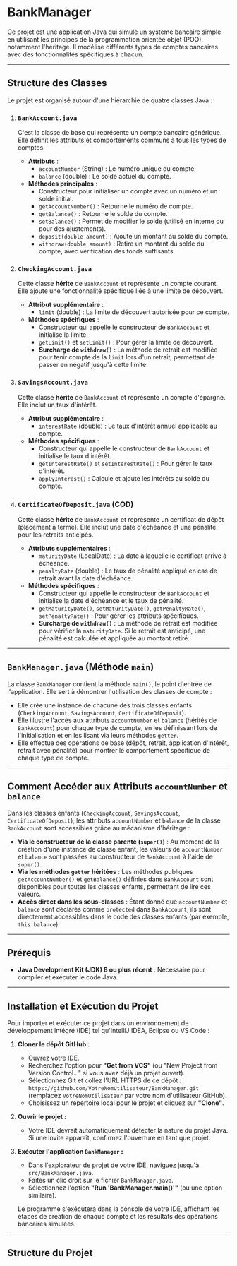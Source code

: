 # BankManager

Ce projet est une application Java qui simule un système bancaire simple en utilisant les principes de la programmation orientée objet (POO), notamment l'héritage. Il modélise différents types de comptes bancaires avec des fonctionnalités spécifiques à chacun.

---

## Structure des Classes

Le projet est organisé autour d'une hiérarchie de quatre classes Java :

1.  ### `BankAccount.java`
    C'est la classe de base qui représente un compte bancaire générique. Elle définit les attributs et comportements communs à tous les types de comptes.

    -   **Attributs** :
        -   `accountNumber` (String) : Le numéro unique du compte.
        -   `balance` (double) : Le solde actuel du compte.
    -   **Méthodes principales** :
        -   Constructeur pour initialiser un compte avec un numéro et un solde initial.
        -   `getAccountNumber()` : Retourne le numéro de compte.
        -   `getBalance()` : Retourne le solde du compte.
        -   `setBalance()` : Permet de modifier le solde (utilisé en interne ou pour des ajustements).
        -   `deposit(double amount)` : Ajoute un montant au solde du compte.
        -   `withdraw(double amount)` : Retire un montant du solde du compte, avec vérification des fonds suffisants.

2.  ### `CheckingAccount.java`
    Cette classe **hérite** de `BankAccount` et représente un compte courant. Elle ajoute une fonctionnalité spécifique liée à une limite de découvert.

    -   **Attribut supplémentaire** :
        -   `limit` (double) : La limite de découvert autorisée pour ce compte.
    -   **Méthodes spécifiques** :
        -   Constructeur qui appelle le constructeur de `BankAccount` et initialise la limite.
        -   `getLimit()` et `setLimit()` : Pour gérer la limite de découvert.
        -   **Surcharge de `withdraw()`** : La méthode de retrait est modifiée pour tenir compte de la `limit` lors d'un retrait, permettant de passer en négatif jusqu'à cette limite.

3.  ### `SavingsAccount.java`
    Cette classe **hérite** de `BankAccount` et représente un compte d'épargne. Elle inclut un taux d'intérêt.

    -   **Attribut supplémentaire** :
        -   `interestRate` (double) : Le taux d'intérêt annuel applicable au compte.
    -   **Méthodes spécifiques** :
        -   Constructeur qui appelle le constructeur de `BankAccount` et initialise le taux d'intérêt.
        -   `getInterestRate()` et `setInterestRate()` : Pour gérer le taux d'intérêt.
        -   `applyInterest()` : Calcule et ajoute les intérêts au solde du compte.

4.  ### `CertificateOfDeposit.java` (COD)
    Cette classe **hérite** de `BankAccount` et représente un certificat de dépôt (placement à terme). Elle inclut une date d'échéance et une pénalité pour les retraits anticipés.

    -   **Attributs supplémentaires** :
        -   `maturityDate` (LocalDate) : La date à laquelle le certificat arrive à échéance.
        -   `penaltyRate` (double) : Le taux de pénalité appliqué en cas de retrait avant la date d'échéance.
    -   **Méthodes spécifiques** :
        -   Constructeur qui appelle le constructeur de `BankAccount` et initialise la date d'échéance et le taux de pénalité.
        -   `getMaturityDate()`, `setMaturityDate()`, `getPenaltyRate()`, `setPenaltyRate()` : Pour gérer les attributs spécifiques.
        -   **Surcharge de `withdraw()`** : La méthode de retrait est modifiée pour vérifier la `maturityDate`. Si le retrait est anticipé, une pénalité est calculée et appliquée au montant retiré.

---

## `BankManager.java` (Méthode `main`)

La classe `BankManager` contient la méthode `main()`, le point d'entrée de l'application. Elle sert à démontrer l'utilisation des classes de compte :

-   Elle crée une instance de chacune des trois classes enfants (`CheckingAccount`, `SavingsAccount`, `CertificateOfDeposit`).
-   Elle illustre l'accès aux attributs `accountNumber` et `balance` (hérités de `BankAccount`) pour chaque type de compte, en les définissant lors de l'initialisation et en les lisant via leurs méthodes `getter`.
-   Elle effectue des opérations de base (dépôt, retrait, application d'intérêt, retrait avec pénalité) pour montrer le comportement spécifique de chaque type de compte.

---

## Comment Accéder aux Attributs `accountNumber` et `balance`

Dans les classes enfants (`CheckingAccount`, `SavingsAccount`, `CertificateOfDeposit`), les attributs `accountNumber` et `balance` de la classe `BankAccount` sont accessibles grâce au mécanisme d'héritage :

-   **Via le constructeur de la classe parente (`super()`)** : Au moment de la création d'une instance de classe enfant, les valeurs de `accountNumber` et `balance` sont passées au constructeur de `BankAccount` à l'aide de `super()`.
-   **Via les méthodes `getter` héritées** : Les méthodes publiques `getAccountNumber()` et `getBalance()` définies dans `BankAccount` sont disponibles pour toutes les classes enfants, permettant de lire ces valeurs.
-   **Accès direct dans les sous-classes** : Étant donné que `accountNumber` et `balance` sont déclarés comme `protected` dans `BankAccount`, ils sont directement accessibles dans le code des classes enfants (par exemple, `this.balance`).

---

## Prérequis

-   **Java Development Kit (JDK) 8 ou plus récent** : Nécessaire pour compiler et exécuter le code Java.

---

## Installation et Exécution du Projet

Pour importer et exécuter ce projet dans un environnement de développement intégré (IDE) tel qu'IntelliJ IDEA, Eclipse ou VS Code :

1.  **Cloner le dépôt GitHub :**
    -   Ouvrez votre IDE.
    -   Recherchez l'option pour **"Get from VCS"** (ou "New Project from Version Control..." si vous avez déjà un projet ouvert).
    -   Sélectionnez Git et collez l'URL HTTPS de ce dépôt :
        `https://github.com/VotreNomUtilisateur/BankManager.git` (remplacez `VotreNomUtilisateur` par votre nom d'utilisateur GitHub).
    -   Choisissez un répertoire local pour le projet et cliquez sur **"Clone"**.

2.  **Ouvrir le projet :**
    -   Votre IDE devrait automatiquement détecter la nature du projet Java. Si une invite apparaît, confirmez l'ouverture en tant que projet.

3.  **Exécuter l'application `BankManager` :**
    -   Dans l'explorateur de projet de votre IDE, naviguez jusqu'à `src/BankManager.java`.
    -   Faites un clic droit sur le fichier `BankManager.java`.
    -   Sélectionnez l'option **"Run 'BankManager.main()'"** (ou une option similaire).

    Le programme s'exécutera dans la console de votre IDE, affichant les étapes de création de chaque compte et les résultats des opérations bancaires simulées.

---

## Structure du Projet
